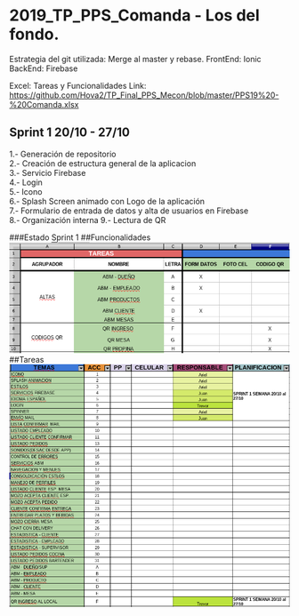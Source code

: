 # 2019_TP_PPS_Comanda - Los del fondo.

Estrategia del git utilizada: Merge al master y rebase.
FrontEnd: Ionic
BackEnd: Firebase

Excel: Tareas y Funcionalidades
Link: https://github.com/Hova2/TP_Final_PPS_Mecon/blob/master/PPS19%20-%20Comanda.xlsx

## Sprint 1 20/10 - 27/10

1.- Generación de repositorio  
2.- Creación de estructura general de la aplicacion  
3.- Servicio Firebase  
4.- Login  
5.- Icono  
6.- Splash Screen animado con Logo de la aplicación  
7.- Formulario de entrada de datos y alta de usuarios en Firebase  
8.- Organización interna
9.- Lectura de QR

###Estado Sprint 1
##Funcionalidades
![alt text](Screenshots/Funcionalidades-Sprint1.png)
##Tareas
![alt text](Screenshots/Tareas-Sprint1.png)
